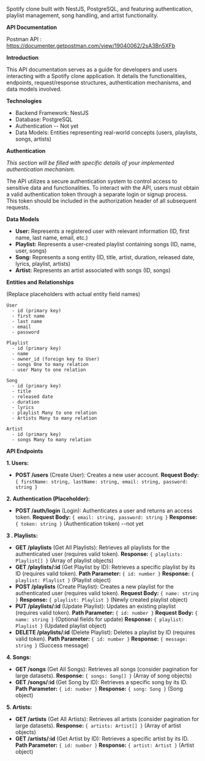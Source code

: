 Spotify clone built with NestJS, PostgreSQL, and featuring authentication, playlist management, song handling, and artist functionality.

**API Documentation**

Postman API : https://documenter.getpostman.com/view/19040062/2sA3Bn5XFb

**Introduction**

This API documentation serves as a guide for developers and users interacting with a Spotify clone application. It details the functionalities, endpoints, request/response structures, authentication mechanisms, and data models involved.

**Technologies**

- Backend Framework: NestJS
- Database: PostgreSQL
- Authentication -- Not yet
- Data Models: Entities representing real-world concepts (users, playlists, songs, artists)

**Authentication**

_This section will be filled with specific details of your implemented authentication mechanism._

The API utilizes a secure authentication system to control access to sensitive data and functionalities. To interact with the API, users must obtain a valid authentication token through a separate login or signup process. This token should be included in the authorization header of all subsequent requests.

**Data Models**

- **User:** Represents a registered user with relevant information (ID, first name, last name, email, etc.)
- **Playlist:** Represents a user-created playlist containing songs (ID, name, user, songs)
- **Song:** Represents a song entity (ID, title, artist, duration, released date, lyrics, playlist, artists)
- **Artist:** Represents an artist associated with songs (ID, songs)

**Entities and Relationships**

(Replace placeholders with actual entity field names)

```
User
  - id (primary key)
  - first name
  - last name
  - email
  - password

Playlist
  - id (primary key)
  - name
  - owner_id (foreign key to User)
  - songs One to many relation
  - user Many to one relation

Song
  - id (primary key)
  - title
  - released date
  - duration
  - lyrics
  - playlist Many to one relation
  - Artists Many to many relation

Artist
  - id (primary key)
  - songs Many to many relation
```

**API Endpoints**

**1. Users:**

- **POST /users** (Create User): Creates a new user account. **Request Body:** `{ firstName: string, lastName: string, email: string, password: string }`

**2. Authentication (Placeholder):**

- **POST /auth/login** (Login): Authenticates a user and returns an access token. **Request Body:** `{ email: string, password: string }` **Response:** `{ token: string }` (Authentication token) --not yet

**3 . Playlists:**

- **GET /playlists** (Get All Playlists): Retrieves all playlists for the authenticated user (requires valid token). **Response:** `{ playlists: Playlist[] }` (Array of playlist objects)
- **GET /playlists/:id** (Get Playlist by ID): Retrieves a specific playlist by its ID (requires valid token). **Path Parameter:** `{ id: number }` **Response:** `{ playlist: Playlist }` (Playlist object)
- **POST /playlists** (Create Playlist): Creates a new playlist for the authenticated user (requires valid token). **Request Body:** `{ name: string }` **Response:** `{ playlist: Playlist }` (Newly created playlist object)
- **PUT /playlists/:id** (Update Playlist): Updates an existing playlist (requires valid token). **Path Parameter:** `{ id: number }` **Request Body:** `{ name: string }` (Optional fields for update) **Response:** `{ playlist: Playlist }` (Updated playlist object)
- **DELETE /playlists/:id** (Delete Playlist): Deletes a playlist by ID (requires valid token). **Path Parameter:** `{ id: number }` **Response:** `{ message: string }` (Success message)

**4. Songs:**

- **GET /songs** (Get All Songs): Retrieves all songs (consider pagination for large datasets). **Response:** `{ songs: Song[] }` (Array of song objects)
- **GET /songs/:id** (Get Song by ID): Retrieves a specific song by its ID. **Path Parameter:** `{ id: number }` **Response:** `{ song: Song }` (Song object)

**5. Artists:**

- **GET /artists** (Get All Artists): Retrieves all artists (consider pagination for large datasets). **Response:** `{ artists: Artist[] }` (Array of artist objects)
- **GET /artists/:id** (Get Artist by ID): Retrieves a specific artist by its ID. **Path Parameter:** `{ id: number }` **Response:** `{ artist: Artist }` (Artist object)

